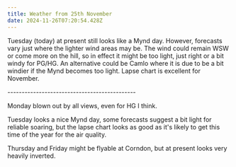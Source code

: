 ```yaml
---
title: Weather from 25th November
date: 2024-11-26T07:20:54.428Z
---
```

Tuesday (today) at present still looks like a Mynd day.  However, forecasts vary just where the lighter wind areas may be.  The wind could remain WSW or come more on the hill, so in effect it might be too light, just right or a bit windy for PG/HG.  An alternative could be Camlo where it is due to be a bit windier if the Mynd becomes too light.  Lapse chart is excellent for November.

\---------------------------------------------

Monday blown out by all views, even for HG I think.

Tuesday looks a nice Mynd day, some forecasts suggest a bit light for reliable soaring, but the lapse chart looks as good as it's likely to get this time of the year for the air quality.

Thursday and Friday might be flyable at Corndon, but at present looks very heavily inverted.
